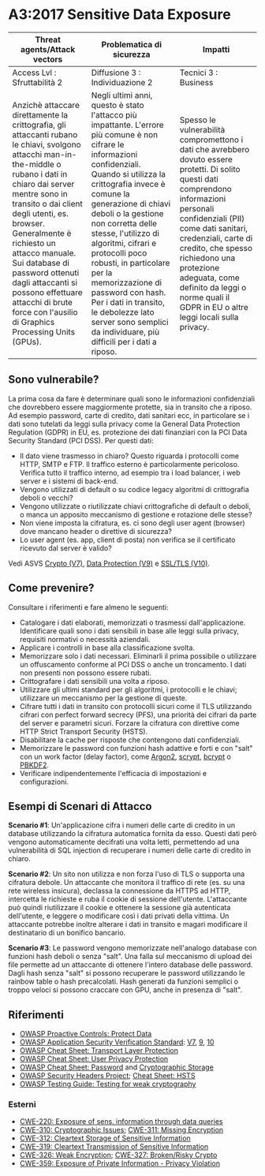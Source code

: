# A3:2017 Sensitive Data Exposure

| Threat agents/Attack vectors | Problematica di sicurezza | Impatti |
| -- | -- | -- |
| Access Lvl : Sfruttabilità 2 | Diffusione 3 : Individuazione 2 | Tecnici 3 : Business |
| Anzichè attaccare direttamente la crittografia, gli attaccanti rubano le chiavi, svolgono attacchi man-in-the-middle o rubano i dati in chiaro dai server mentre sono in transito o dai client degli utenti, es. browser. Generalmente è richiesto un attacco manuale. Sui database di password ottenuti dagli attaccanti si possono effettuare attacchi di brute force con l'ausilio di Graphics Processing Units (GPUs). | Negli ultimi anni, questo è stato l'attacco più impattante. L'errore più comune è non cifrare le informazioni confidenziali. Quando si utilizza la crittografia invece è comune la generazione di chiavi deboli o la gestione non corretta delle stesse, l'utilizzo di algoritmi, cifrari e protocolli poco robusti, in particolare per la memorizzazione di password con hash. Per i dati in transito, le debolezze lato server sono semplici da individuare, più difficili per i dati a riposo. | Spesso le vulnerabilità compromettono i dati che avrebbero dovuto essere protetti. Di solito questi dati comprendono informazioni personali confidenziali (PII) come dati sanitari, credenziali, carte di credito, che spesso richiedono una protezione adeguata, come definito da leggi o norme quali il GDPR in EU o altre leggi locali sulla privacy. |

## Sono vulnerabile?

La prima cosa da fare è determinare quali sono le informazioni confidenziali che dovrebbero essere maggiormente protette, sia in transito che a riposo. Ad esempio password, carte di credito, dati sanitari ecc, in particolare se i dati sono tutelati da leggi sulla privacy come la General Data Protection Regulation (GDPR) in EU, es. protezione dei dati finanziari con la PCI Data Security Standard (PCI DSS). Per questi dati:

* Il dato viene trasmesso in chiaro? Questo riguarda i protocolli come HTTP, SMTP e FTP. Il traffico esterno è particolarmente pericoloso. Verifica tutto il traffico interno, ad esempio tra i load balancer, i web server e i sistemi di back-end.
* Vengono utilizzati di default o su codice legacy algoritmi di crittografia deboli o vecchi?
* Vengono utilizzate o riutilizzate chiavi crittografiche di default o deboli, o manca un apposito meccanismo di gestione e rotazione delle stesse?
* Non viene imposta la cifratura, es. ci sono degli user agent (browser) dove mancano header o direttive di sicurezza?
* Lo user agent (es. app, client di posta) non verifica se il certificato ricevuto dal server è valido?

Vedi ASVS [Crypto (V7)](https://www.owasp.org/index.php/ASVS_V7_Cryptography), [Data Protection (V9)](https://www.owasp.org/index.php/ASVS_V9_Data_Protection) e [SSL/TLS (V10)](https://www.owasp.org/index.php/ASVS_V10_Communications).

## Come prevenire?

Consultare i riferimenti e fare almeno le seguenti: 

* Catalogare i dati elaborati, memorizzati o trasmessi dall'applicazione. Identificare quali sono i dati sensibili in base alle leggi sulla privacy, requisiti normativi o necessità aziendali.
* Applicare i controlli in base alla classificazione svolta.
* Memorizzare solo i dati necessari. Eliminarli il prima possibile o utilizzare un offuscamento conforme al PCI DSS o anche un troncamento. I dati non presenti non possono essere rubati.
* Crittografare i dati sensibili una volta a riposo.
* Utilizzare gli ultimi standard per gli algoritmi, i protocolli e le chiavi; utilizzare un meccanismo per la gestione di queste.
* Cifrare tutti i dati in transito con protocolli sicuri come il TLS utilizzando cifrari con perfect forward secrecy (PFS), una priorità dei cifrari da parte del server e parametri sicuri. Forzare la cifratura con direttive come HTTP Strict Transport Security (HSTS).
* Disabilitare la cache per risposte che contengono dati confidenziali.
* Memorizzare le password con funzioni hash adattive e forti e con "salt" con un work factor (delay factor), come [Argon2](https://www.cryptolux.org/index.php/Argon2), [scrypt](https://wikipedia.org/wiki/Scrypt), [bcrypt](https://wikipedia.org/wiki/Bcrypt) o [PBKDF2](https://wikipedia.org/wiki/PBKDF2).
* Verificare indipendentemente l'efficacia di impostazioni e configurazioni.

## Esempi di Scenari di Attacco

**Scenario #1**: Un'applicazione cifra i numeri delle carte di credito in un database utilizzando la cifratura automatica fornita da esso. Questi dati però vengono automaticamente decifrati una volta letti, permettendo ad una vulnerabilità di SQL injection di recuperare i numeri delle carte di credito in chiaro. 

**Scenario #2**: Un sito non utilizza e non forza l'uso di TLS o supporta una cifratura debole. Un attaccante che monitora il traffico di rete (es. su una rete wireless insicura), declassa la connessione da HTTPS ad HTTP, intercetta le richieste e ruba il cookie di sessione dell'utente. L'attaccante può quindi riutilizzare il cookie e ottenere la sessione già autenticata dell'utente, e leggere o modificare così i dati privati della vittima. Un attaccante potrebbe inoltre alterare i dati in transito e magari modificare il destinatario di un bonifico bancario.

**Scenario #3**: Le password vengono memorizzate nell'analogo database con funzioni hash deboli o senza "salt". Una falla sul meccanismo di upload dei file permette ad un attaccante di ottenere l'intero database delle password. Dagli hash senza "salt" si possono recuperare le password utilizzando le rainbow table o hash precalcolati. Hash generati da funzioni semplici o troppo veloci si possono craccare con GPU, anche in presenza di "salt".

## Riferimenti

* [OWASP Proactive Controls: Protect Data](https://www.owasp.org/index.php/OWASP_Proactive_Controls#7:_Protect_Data)
* [OWASP Application Security Verification Standard]((https://www.owasp.org/index.php/Category:OWASP_Application_Security_Verification_Standard_Project)): [V7](https://www.owasp.org/index.php/ASVS_V7_Cryptography), [9](https://www.owasp.org/index.php/ASVS_V9_Data_Protection), [10](https://www.owasp.org/index.php/ASVS_V10_Communications)
* [OWASP Cheat Sheet: Transport Layer Protection](https://www.owasp.org/index.php/Transport_Layer_Protection_Cheat_Sheet)
* [OWASP Cheat Sheet: User Privacy Protection](https://www.owasp.org/index.php/User_Privacy_Protection_Cheat_Sheet)
* [OWASP Cheat Sheet: Password](https://www.owasp.org/index.php/Password_Storage_Cheat_Sheet) and [Cryptographic Storage](https://www.owasp.org/index.php/Cryptographic_Storage_Cheat_Sheet)
* [OWASP Security Headers Project](https://www.owasp.org/index.php/OWASP_Secure_Headers_Project); [Cheat Sheet: HSTS](https://www.owasp.org/index.php/HTTP_Strict_Transport_Security_Cheat_Sheet)
* [OWASP Testing Guide: Testing for weak cryptography](https://www.owasp.org/index.php/Testing_for_weak_Cryptography)

### Esterni

* [CWE-220: Exposure of sens. information through data queries](https://cwe.mitre.org/data/definitions/220.html)
* [CWE-310: Cryptographic Issues](https://cwe.mitre.org/data/definitions/310.html); [CWE-311: Missing Encryption](https://cwe.mitre.org/data/definitions/311.html)
* [CWE-312: Cleartext Storage of Sensitive Information](https://cwe.mitre.org/data/definitions/312.html)
* [CWE-319: Cleartext Transmission of Sensitive Information](https://cwe.mitre.org/data/definitions/319.html)
* [CWE-326: Weak Encryption](https://cwe.mitre.org/data/definitions/326.html); [CWE-327: Broken/Risky Crypto](https://cwe.mitre.org/data/definitions/327.html)
* [CWE-359: Exposure of Private Information - Privacy Violation](https://cwe.mitre.org/data/definitions/359.html)
